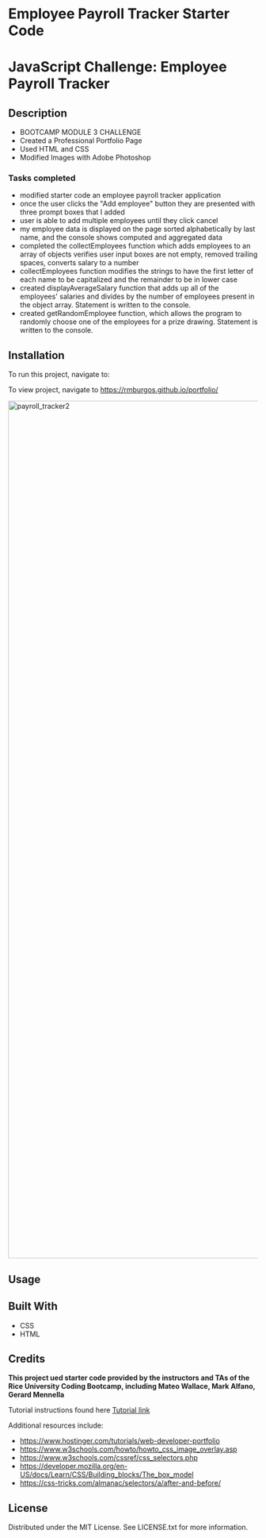 # Employee Payroll Tracker Starter Code

# JavaScript Challenge: Employee Payroll Tracker

## Description

- BOOTCAMP MODULE 3 CHALLENGE 
- Created a Professional Portfolio Page
- Used HTML and CSS
- Modified Images with Adobe Photoshop

### Tasks completed

- modified starter code an employee payroll tracker application
- once the user clicks the "Add employee" button they are presented with three prompt boxes that I added
- user is able to add multiple employees until they click cancel
- my employee data is displayed on the page sorted alphabetically by last name, and the console shows computed and aggregated data
- completed the collectEmployees function which adds employees to an array of objects verifies user input boxes are not empty, removed trailing spaces, converts salary to a number
- collectEmployees function modifies the strings to have the first letter of each name to be capitalized and the remainder to be in lower case
- created displayAverageSalary function that adds up all of the employees' salaries and divides by the number of employees present in the object array. Statement is written to the console.
- created getRandomEmployee function, which allows the program to randomly choose one of the employees for a prize drawing.  Statement is written to the console.



## Installation

To run this project, navigate to:

To view project, navigate to https://rmburgos.github.io/portfolio/
<!img src="https://github.com/rmburgos/employee-payroll-tracker/assets/97217944/1486bad3-b736-49ff-93b0-fd22e8a36e39">
<img width="1728" alt="payroll_tracker2" src="https://github.com/rmburgos/employee-payroll-tracker/assets/97217944/a2e6a6d7-e725-46de-ba21-4807823807b8">


## Usage


## Built With
* CSS
* HTML

## Credits

**This project ued starter code provided by the instructors and TAs of the Rice University Coding Bootcamp, including Mateo Wallace, Mark Alfano, Gerard Mennella**



Tutorial instructions found here
[Tutorial link](https://bootcampspot.instructure.com/courses/6708/assignments/80706?module_item_id=1263985)

Additional resources include:
- <https://www.hostinger.com/tutorials/web-developer-portfolio>
- <https://www.w3schools.com/howto/howto_css_image_overlay.asp>
- <https://www.w3schools.com/cssref/css_selectors.php>
- <https://developer.mozilla.org/en-US/docs/Learn/CSS/Building_blocks/The_box_model>
- <https://css-tricks.com/almanac/selectors/a/after-and-before/>



## License

Distributed under the MIT License. See LICENSE.txt for more information.
